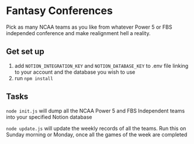# Fantasy Conferences

Pick as many NCAA teams as you like from whatever Power 5 or FBS independed conference and make realignment hell a reality.

## Get set up
1. add `NOTION_INTEGRATION_KEY` and `NOTION_DATABASE_KEY` to .env file linking to your account and the database you wish to use
1. run `npm install`


## Tasks

`node init.js` will dump all the NCAA Power 5 and FBS Independent teams into your specified Notion database

`node update.js` will update the weekly records of all the teams. Run this on Sunday morning or Monday, once all the games of the week are completed
